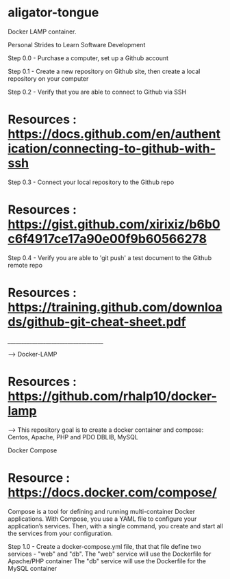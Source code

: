 # aligator-tongue
Docker LAMP container.

Personal Strides to Learn Software Development

Step 0.0 - Purchase a computer, set up a Github account 


Step 0.1 - Create a new repository on Github site, then create a local repository on your computer

 
Step 0.2 - Verify that you are able to connect to Github via SSH
# Resources : https://docs.github.com/en/authentication/connecting-to-github-with-ssh


Step 0.3 - Connect your local repository to the Github repo
# Resources : https://gist.github.com/xirixiz/b6b0c6f4917ce17a90e00f9b60566278


Step 0.4 - Verify you are able to 'git push' a test document to the Github remote repo
# Resources : https://training.github.com/downloads/github-git-cheat-sheet.pdf


*___________________________________*

--> Docker-LAMP
# Resources : https://github.com/rhalp10/docker-lamp

--> This repository goal is to create a docker container and compose: Centos, Apache, PHP and PDO DBLIB, MySQL

Docker Compose
# Resource : https://docs.docker.com/compose/
Compose is a tool for defining and running multi-container Docker applications. With Compose, you use a YAML file to configure your application’s services. Then, with a single command, you create and start all the services from your configuration. 

Step 1.0 - Create a docker-compose.yml file, that that file define two services - "web" and "db". 
The "web" service will use the Dockerfile for Apache/PHP container
The "db" service will use the Dockerfile for the MySQL container  
